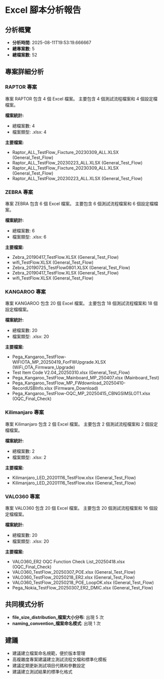 # Excel 腳本分析報告

## 分析概覽
- **分析時間**: 2025-08-11T19:53:19.666667
- **總專案數**: 5
- **總檔案數**: 52

## 專案詳細分析

### RAPTOR 專案

專案 RAPTOR 包含 4 個 Excel 檔案。 主要包含 4 個測試流程檔案和 4 個設定檔檔案。

**檔案統計:**
- 總檔案數: 4
- 檔案類型: .xlsx: 4

**主要檔案:**
- Raptor_ALL_TestFlow_Fixcture_20230309_ALL.XLSX (General_Test_Flow)
- Raptor_ALL_TestFlow_20230223_ALL.XLSX (General_Test_Flow)
- Raptor_ALL_TestFlow_Fixcture_20230309_ALL.XLSX (General_Test_Flow)
- Raptor_ALL_TestFlow_20230223_ALL.XLSX (General_Test_Flow)

### ZEBRA 專案

專案 ZEBRA 包含 6 個 Excel 檔案。 主要包含 6 個測試流程檔案和 6 個設定檔檔案。

**檔案統計:**
- 總檔案數: 6
- 檔案類型: .xlsx: 6

**主要檔案:**
- Zebra_20190417_TestFlow.XLSX (General_Test_Flow)
- wifi_TestFlow.XLSX (General_Test_Flow)
- Zebra_20190725_TestFlow0801.XLSX (General_Test_Flow)
- Zebra_20190417_TestFlow.XLSX (General_Test_Flow)
- wifi_TestFlow.XLSX (General_Test_Flow)

### KANGAROO 專案

專案 KANGAROO 包含 20 個 Excel 檔案。 主要包含 18 個測試流程檔案和 18 個設定檔檔案。

**檔案統計:**
- 總檔案數: 20
- 檔案類型: .xlsx: 20

**主要檔案:**
- Pega_Kangaroo_TestFlow-WIFIOTA_MP_20250419_ForFWUpgrade.XLSX (WiFi_OTA_Firmware_Upgrade)
- Test Item Code V2.04_20250310.xlsx (General_Test_Flow)
- Pega_Kangaroo_TestFlow_Mainboard_MP_250407.xlsx (Mainboard_Test)
- Pega_Kangaroo_TestFlow_MP_FWdownload_20250410-RecordUSBInfo.xlsx (Firmware_Download)
- Pega_Kangaroo_TestFlow-OQC_MP_20250415_CBNGSIMSLOT1.xlsx (OQC_Final_Check)

### Kilimanjaro 專案

專案 Kilimanjaro 包含 2 個 Excel 檔案。 主要包含 2 個測試流程檔案和 2 個設定檔檔案。

**檔案統計:**
- 總檔案數: 2
- 檔案類型: .xlsx: 2

**主要檔案:**
- Kilimanjaro_LED_20201116_TestFlow.xlsx (General_Test_Flow)
- Kilimanjaro_LED_20201116_TestFlow.xlsx (General_Test_Flow)

### VALO360 專案

專案 VALO360 包含 20 個 Excel 檔案。 主要包含 20 個測試流程檔案和 16 個設定檔檔案。

**檔案統計:**
- 總檔案數: 20
- 檔案類型: .xlsx: 20

**主要檔案:**
- VALO360_ER2 OQC Function Check List_20250418.xlsx (OQC_Final_Check)
- VALO360_TestFlow_20250307_POE.xlsx (General_Test_Flow)
- VALO360_TestFlow_20250218_ER2.xlsx (General_Test_Flow)
- VALO360_TestFlow_20250218_POE_LoopOK.xlsx (General_Test_Flow)
- Pega_Nokia_TestFlow_20250307_ER2_DMIC.xlsx (General_Test_Flow)

## 共同模式分析

- **file_size_distribution_檔案大小分布**: 出現 5 次
- **naming_convention_檔案命名模式**: 出現 1 次
## 建議

- 建議建立檔案命名規範，便於版本管理
- 高複雜度專案建議建立測試流程文檔和標準化模板
- 建議定期更新測試項目代碼和參數設定
- 建議建立測試結果的標準化格式
